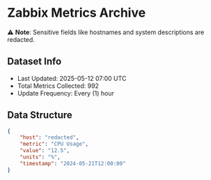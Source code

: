 # Zabbix Metrics Archive

⚠️ **Note**: Sensitive fields like hostnames and system descriptions are redacted.

## Dataset Info
- Last Updated: 2025-05-12 07:00 UTC
- Total Metrics Collected: 992
- Update Frequency: Every (1) hour

## Data Structure
```json
{
    "host": "redacted",
    "metric": "CPU Usage",
    "value": "12.5",
    "units": "%",
    "timestamp": "2024-05-21T12:00:00"
}
```

